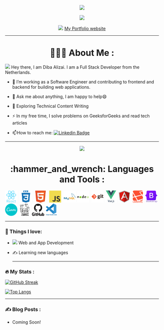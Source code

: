   <div id="header" align="center">
  <img src="https://media.giphy.com/media/sULKEgDMX8LcI/giphy.gif" width="300"/>
  
  ![](https://komarev.com/ghpvc/?username=dibaalizai&color=ff69b4)
</div>

  
<div id="header" align="center">
 <img src="https://media.giphy.com/media/kclW4QLTnLmfvshm0l/giphy.gif" width="30"/> <a href="https://dibaalizai.github.io/">My Portfolio website</a> 
</div>

---
   <div align="center">
    <h1> 🙋🏻‍♀️ About Me : </h1> 
  </div>

  
<img src="https://media.giphy.com/media/hvRJCLFzcasrR4ia7z/giphy.gif" width="20px"/> Hey there, I am Diba Alizai. I am a Full Stack Developer from the Netherlands. 

- :telescope: I’m working as a Software Engineer and contributing to frontend and backend for building web applications.

- 💬 Ask me about anything, I am happy to help😄

- :seedling: Exploring Technical Content Writing

- :zap: In my free time, I solve problems on GeeksforGeeks and read tech articles

- :mailbox:How to reach me: [![Linkedin Badge](https://img.shields.io/badge/-linkedin-blue?style=flat&logo=Linkedin&logoColor=white)](https://www.linkedin.com/in/dibaalizai/)
<div id="badges" >
  

  

   
   ---
  <div align="center">
  <img src="https://media.giphy.com/media/L1R1tvI9svkIWwpVYr/giphy.gif" width="200"/>
  </div>
  
   <div align="center">
     <h1> :hammer_and_wrench: Languages and Tools : </h1>
  </div>


<div>
  <img src="https://github.com/devicons/devicon/blob/master/icons/react/react-original-wordmark.svg" title="React" alt="React" width="40" height="40"/>&nbsp;
  <img src="https://github.com/devicons/devicon/blob/master/icons/css3/css3-plain-wordmark.svg"  title="CSS3" alt="CSS" width="40" height="40"/>&nbsp;
  <img src="https://github.com/devicons/devicon/blob/master/icons/html5/html5-original.svg" title="HTML5" alt="HTML" width="40" height="40"/>&nbsp;
  <img src="https://github.com/devicons/devicon/blob/master/icons/javascript/javascript-original.svg" title="JavaScript" alt="JavaScript" width="40" height="40"/>&nbsp;
  <img src="https://github.com/devicons/devicon/blob/master/icons/mysql/mysql-original-wordmark.svg" title="MySQL" **alt="MySQL" width="40" height="40"/>
  <img src="https://github.com/devicons/devicon/blob/master/icons/nodejs/nodejs-original-wordmark.svg" title="NodeJS" alt="NodeJS" width="40" height="40"/>&nbsp;
  <img src="https://github.com/devicons/devicon/blob/master/icons/git/git-original-wordmark.svg" title="Git" **alt="Git" width="40" height="40"/>
  <img src="https://github.com/devicons/devicon/blob/master/icons/vuejs/vuejs-original-wordmark.svg" title="Vue" **alt="Vue" width="40" height="40"/>
  <img src="https://github.com/devicons/devicon/blob/master/icons/angularjs/angularjs-original.svg" title="Angular" **alt="Angular" width="40" height="40"/>
  <img src="https://github.com/devicons/devicon/blob/master/icons/laravel/laravel-plain-wordmark.svg" title="Laravel" **alt="Laravel" width="40" height="40"/>
  <img src="https://github.com/devicons/devicon/blob/master/icons/bootstrap/bootstrap-original-wordmark.svg" title="Bootstrap" **alt="Bootstrap" width="40" height="40"/>
  <img src="https://github.com/devicons/devicon/blob/master/icons/canva/canva-original.svg" title="Canva" **alt="Canva" width="40" height="40"/>
  <img src="https://github.com/devicons/devicon/blob/master/icons/composer/composer-line-wordmark.svg" title="Composer" **alt="Composer" width="40" height="40"/>
  <img src="https://github.com/devicons/devicon/blob/master/icons/github/github-original-wordmark.svg" title="GitHub" **alt="GitHub" width="40" height="40"/>
  <img src="https://github.com/devicons/devicon/blob/master/icons/vscode/vscode-original-wordmark.svg" title="VSCode" **alt="VSCode" width="40" height="40"/>
 
</div>
  
  
---

### 💙 Things I love: 

- <img src="https://media.giphy.com/media/WUlplcMpOCEmTGBtBW/giphy.gif" width="30"> Web and App Development
- ✍️ Learning new languages
  
  ---

### :fire: My Stats :
  
[![GitHub Streak](http://github-readme-streak-stats.herokuapp.com?user=dibaalizai)](https://git.io/streak-stats)
  
[![Top Langs](https://github-readme-stats.vercel.app/api/top-langs/?username=dibaalizai)](https://github.com/anuraghazra/github-readme-stats)

---

### :writing_hand: Blog Posts :
  
  - Coming Soon!
  
 
